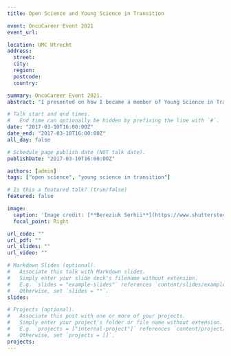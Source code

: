 ```yaml
---
title: Open Science and Young Science in Transition 

event: OncoCareer Event 2021
event_url: 

location: UMC Utrecht
address:
  street: 
  city: 
  region: 
  postcode: 
  country: 

summary: OncoCareer Event 2021.
abstract: "I presented on how I became a member of Young Science in Transition, a Chair of OSCU and our efforts to promote and implement the principles and practices of Open Science."

# Talk start and end times.
#   End time can optionally be hidden by prefixing the line with `#`.
date: "2017-03-10T16:00:00Z"
date_end: "2017-03-10T16:00:00Z"
all_day: false

# Schedule page publish date (NOT talk date).
publishDate: "2017-03-10T16:00:00Z"

authors: [admin]
tags: ["open science", "young science in transition"]

# Is this a featured talk? (true/false)
featured: false

image:
  caption: 'Image credit: [**Bereziuk Serhii**](https://www.shutterstock.com/g/bereziuk%20serhii)'
  focal_point: Right

url_code: ""
url_pdf: ""
url_slides: ""
url_video: ""

# Markdown Slides (optional).
#   Associate this talk with Markdown slides.
#   Simply enter your slide deck's filename without extension.
#   E.g. `slides = "example-slides"` references `content/slides/example-slides.md`.
#   Otherwise, set `slides = ""`.
slides:

# Projects (optional).
#   Associate this post with one or more of your projects.
#   Simply enter your project's folder or file name without extension.
#   E.g. `projects = ["internal-project"]` references `content/project/deep-learning/index.md`.
#   Otherwise, set `projects = []`.
projects:
---
```


